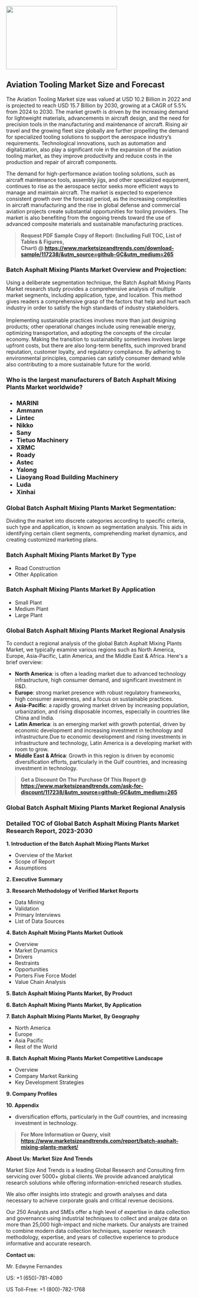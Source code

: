 <p><img class="alignnone size-medium wp-image-20088" src="https://ffe5etoiles.com/wp-content/uploads/2024/12/MST1-300x171.png" alt="" width="300" height="171" /></p><h2>Aviation Tooling Market Size and Forecast</h2><p>The Aviation Tooling Market size was valued at USD 10.2 Billion in 2022 and is projected to reach USD 15.7 Billion by 2030, growing at a CAGR of 5.5% from 2024 to 2030. The market growth is driven by the increasing demand for lightweight materials, advancements in aircraft design, and the need for precision tools in the manufacturing and maintenance of aircraft. Rising air travel and the growing fleet size globally are further propelling the demand for specialized tooling solutions to support the aerospace industry’s requirements. Technological innovations, such as automation and digitalization, also play a significant role in the expansion of the aviation tooling market, as they improve productivity and reduce costs in the production and repair of aircraft components.</p><p>The demand for high-performance aviation tooling solutions, such as aircraft maintenance tools, assembly jigs, and other specialized equipment, continues to rise as the aerospace sector seeks more efficient ways to manage and maintain aircraft. The market is expected to experience consistent growth over the forecast period, as the increasing complexities in aircraft manufacturing and the rise in global defense and commercial aviation projects create substantial opportunities for tooling providers. The market is also benefiting from the ongoing trends toward the use of advanced composite materials and sustainable manufacturing practices.</p></p><blockquote id="" class=""><strong>Request PDF Sample Copy of Report: (Including Full TOC, List of Tables &amp; Figures, Chart)&nbsp;@&nbsp;<strong><a href="https://www.marketsizeandtrends.com/download-sample/117238/&utm_source=github-GC&utm_medium=265" target="_blank">https://www.marketsizeandtrends.com/download-sample/117238/&utm_source=github-GC&utm_medium=265</a></strong></strong></blockquote><h3 id="" class="">Batch Asphalt Mixing Plants Market&nbsp;Overview and Projection:</h3><p id="" class="">Using a deliberate segmentation technique, the Batch Asphalt Mixing Plants Market research study provides a comprehensive analysis of multiple market segments, including application, type, and location. This method gives readers a comprehensive grasp of the factors that help and hurt each industry in order to satisfy the high standards of industry stakeholders. <br /> <br />Implementing sustainable practices involves more than just designing products; other operational changes include using renewable energy, optimizing transportation, and adopting the concepts of the circular economy. Making the transition to sustainability sometimes involves large upfront costs, but there are also long-term benefits, such improved brand reputation, customer loyalty, and regulatory compliance. By adhering to environmental principles, companies can satisfy consumer demand while also contributing to a more sustainable future for the world.</p><h3 id="" class="">Who is the largest manufacturers of&nbsp;Batch Asphalt Mixing Plants Market worldwide?</h3><h3 class=""><p><ul><li>MARINI </li><li> Ammann </li><li> Lintec </li><li> Nikko </li><li> Sany </li><li> Tietuo Machinery </li><li> XRMC </li><li> Roady </li><li> Astec </li><li> Yalong </li><li> Liaoyang Road Building Machinery </li><li> Luda </li><li> Xinhai</li></ul></p></h3><h3 id="" class="">Global&nbsp;Batch Asphalt Mixing Plants Market Segmentation:</h3><p id="" class="">Dividing the market into discrete categories according to specific criteria, such type and application, is known as segmentation analysis. This aids in identifying certain client segments, comprehending market dynamics, and creating customized marketing plans.</p><h3 id="" class="">Batch Asphalt Mixing Plants Market&nbsp;By Type</h3><p><p><ul><li>Road Construction</li><li> Other Application</p></li></ul></p></p><h3 id="" class="">Batch Asphalt Mixing Plants Market&nbsp;By Application</h3><p class=""><p><ul><li>Small Plant</li><li> Medium Plant</li><li> Large Plant</li></ul></p></p><h3 id="" class="">Global Batch Asphalt Mixing Plants Market Regional Analysis</h3><p id="" class="">To conduct a regional analysis of the global Batch Asphalt Mixing Plants Market, we typically examine various regions such as North America, Europe, Asia-Pacific, Latin America, and the Middle East &amp; Africa. Here's a brief overview:</p><ul><li><strong>North America</strong>: is often a leading market due to advanced technology infrastructure, high consumer demand, and significant investment in R&amp;D.</li><li><strong>Europe</strong>: strong market presence with robust regulatory frameworks, high consumer awareness, and a focus on sustainable practices.</li><li><strong>Asia-Pacific</strong>: a rapidly growing market driven by increasing population, urbanization, and rising disposable incomes, especially in countries like China and India.</li><li><strong>Latin America</strong>: is an emerging market with growth potential, driven by economic development and increasing investment in technology and infrastructure.Due to economic development and rising investments in infrastructure and technology, Latin America is a developing market with room to grow.</li><li><strong>Middle East &amp; Africa</strong>: Growth in this region is driven by economic diversification efforts, particularly in the Gulf countries, and increasing investment in technology.</li></ul><blockquote id="" class=""><strong>Get a Discount On The Purchase Of This Report @ <strong><a href="https://www.marketsizeandtrends.com/ask-for-discount/117238/&utm_source=github-GC&utm_medium=265" target="_blank">https://www.marketsizeandtrends.com/ask-for-discount/117238/&utm_source=github-GC&utm_medium=265</a></strong></strong></blockquote><h3 id="" class="">Global Batch Asphalt Mixing Plants Market Regional Analysis</h3><h3 id="" class="">Detailed TOC of Global Batch Asphalt Mixing Plants Market Research Report, 2023-2030</h3><p id="" class=""><strong>1. Introduction of the Batch Asphalt Mixing Plants Market</strong></p><ul><li>Overview of the Market</li><li>Scope of Report</li><li>Assumptions</li></ul><p id="" class=""><strong>2. Executive Summary</strong></p><p id="" class=""><strong>3. Research Methodology of Verified Market Reports</strong></p><ul><li>Data Mining</li><li>Validation</li><li>Primary Interviews</li><li>List of Data Sources</li></ul><p id="" class=""><strong>4. Batch Asphalt Mixing Plants Market Outlook</strong></p><ul><li>Overview</li><li>Market Dynamics</li><li>Drivers</li><li>Restraints</li><li>Opportunities</li><li>Porters Five Force Model</li><li>Value Chain Analysis</li></ul><p id="" class=""><strong>5. Batch Asphalt Mixing Plants Market, By Product</strong></p><p id="" class=""><strong>6. Batch Asphalt Mixing Plants Market, By Application</strong></p><p id="" class=""><strong>7. Batch Asphalt Mixing Plants Market, By Geography</strong></p><ul><li>North America</li><li>Europe</li><li>Asia Pacific</li><li>Rest of the World</li></ul><p id="" class=""><strong>8. Batch Asphalt Mixing Plants Market Competitive Landscape</strong></p><ul><li>Overview</li><li>Company Market Ranking</li><li>Key Development Strategies</li></ul><p id="" class=""><strong>9. Company Profiles</strong></p><p id="" class=""><strong>10. Appendix</strong></p><ul><li>diversification efforts, particularly in the Gulf countries, and increasing investment in technology.</li></ul><blockquote id="" class=""><strong>For More Information or Query, visit <strong><strong><a href="https://www.marketsizeandtrends.com/report/batch-asphalt-mixing-plants-market/" target="_blank">https://www.marketsizeandtrends.com/report/batch-asphalt-mixing-plants-market/</a></strong></strong></strong></blockquote><p id="" class=""><strong>About Us: Market Size And Trends</strong></p><p id="" class="">Market Size And Trends is a leading Global Research and Consulting firm servicing over 5000+ global clients. We provide advanced analytical research solutions while offering information-enriched research studies.</p><p id="" class="">We also offer insights into strategic and growth analyses and data necessary to achieve corporate goals and critical revenue decisions.</p><p id="" class="">Our 250 Analysts and SMEs offer a high level of expertise in data collection and governance using industrial techniques to collect and analyze data on more than 25,000 high-impact and niche markets. Our analysts are trained to combine modern data collection techniques, superior research methodology, expertise, and years of collective experience to produce informative and accurate research.</p><p id="" class=""><strong>Contact us:</strong></p><p id="" class="">Mr. Edwyne Fernandes</p><p id="" class="">US: +1 (650)-781-4080</p><p id="" class="">US Toll-Free: +1 (800)-782-1768</p>
